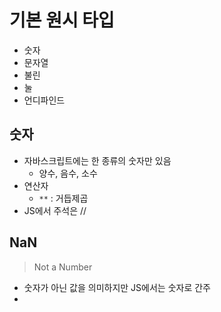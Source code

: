 
#  기본 원시 타입
- 숫자
- 문자열
- 불린
- 눌
- 언디파인드

## 숫자

- 자바스크립트에는 한 종류의 숫자만 있음
	- 양수, 음수, 소수 
- 연산자 
	- `**` : 거듭제곱
-  JS에서 주석은 //

## NaN
> Not a Number

- 숫자가 아닌 값을 의미하지만 JS에서는 숫자로 간주 
- 